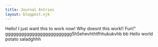 ```yaml
---
title: Journal Entries
layout: blogpost.njk
---
```


Hello! I just want this to work now! Why doesnt this work!! Fun!"
ggggggggggggggggggggggggg5h5ehevhthtfhhukukvhb bb Hello world potato saladghhh